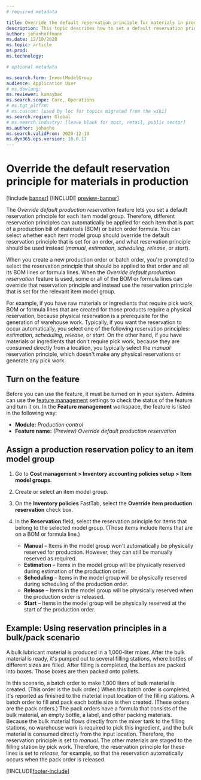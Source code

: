 ```yaml
---
# required metadata

title: Override the default reservation principle for materials in production
description: This topic describes how to set a default reservation principle for each item model group, so that different reservation principles can automatically be applied for each item that is part of a production bill of materials (BOM) or batch order formula.
author: johanhoffmann
ms.date: 12/10/2020
ms.topic: article
ms.prod: 
ms.technology: 

# optional metadata

ms.search.form: InventModelGroup
audience: Application User
# ms.devlang: 
ms.reviewer: kamaybac
ms.search.scope: Core, Operations
# ms.tgt_pltfrm: 
# ms.custom: [used by loc for topics migrated from the wiki]
ms.search.region: Global
# ms.search.industry: [leave blank for most, retail, public sector]
ms.author: johanho
ms.search.validFrom: 2020-12-10
ms.dyn365.ops.version: 10.0.17
---
```


# Override the default reservation principle for materials in production

[!include [banner](../includes/banner.md)]
[!INCLUDE [preview-banner](../includes/preview-banner.md)]

The *Override default production reservation* feature lets you set a default reservation principle for each item model group. Therefore, different reservation principles can automatically be applied for each item that is part of a production bill of materials (BOM) or batch order formula. You can select whether each item model group should override the default reservation principle that is set for an order, and what reservation principle should be used instead (*manual*, *estimation*, *scheduling*, *release*, or *start*).

When you create a new production order or batch order, you're prompted to select the reservation principle that should be applied to that order and all its BOM lines or formula lines. When the *Override default production reservation* feature is used, some or all of the BOM or formula lines can override that reservation principle and instead use the reservation principle that is set for the relevant item model group.

For example, if you have raw materials or ingredients that require pick work, BOM or formula lines that are created for those products require a physical reservation, because physical reservation is a prerequisite for the generation of warehouse work. Typically, if you want the reservation to occur automatically, you select one of the following reservation principles: *estimation*, *scheduling*, *release*, or *start*. On the other hand, if you have materials or ingredients that don't require pick work, because they are consumed directly from a location, you typically select the *manual* reservation principle, which doesn't make any physical reservations or generate any pick work.

## Turn on the feature

Before you can use the feature, it must be turned on in your system. Admins can use the [feature management](../../fin-ops-core/fin-ops/get-started/feature-management/feature-management-overview.md) settings to check the status of the feature and turn it on. In the **Feature management** workspace, the feature is listed in the following way:

- **Module:** *Production control*
- **Feature name:** *(Preview) Override default production reservation*

## Assign a production reservation policy to an item model group

1. Go to **Cost management \> Inventory accounting policies setup \> Item model groups**.
1. Create or select an item model group.
1. On the **Inventory policies** FastTab, select the **Override item production reservation** check box.
1. In the **Reservation** field, select the reservation principle for items that belong to the selected model group. (Those items include items that are on a BOM or formula line.)

    - **Manual** – Items in the model group won't automatically be physically reserved for production. However, they can still be manually reserved as required.
    - **Estimation** – Items in the model group will be physically reserved during estimation of the production order.
    - **Scheduling** – Items in the model group will be physically reserved during scheduling of the production order.
    - **Release** – Items in the model group will be physically reserved when the production order is released.
    - **Start** – Items in the model group will be physically reserved at the start of the production order.

## Example: Using reservation principles in a bulk/pack scenario

A bulk lubricant material is produced in a 1,000-liter mixer. After the bulk material is ready, it's pumped out to several filling stations, where bottles of different sizes are filled. After filling is completed, the bottles are packed into boxes. Those boxes are then packed onto pallets.

In this scenario, a batch order to make 1,000 liters of bulk material is created. (This order is the bulk order.) When this batch order is completed, it's reported as finished to the material input location of the filling stations. A batch order to fill and pack each bottle size is then created. (These orders are the pack orders.) The pack orders have a formula that consists of the bulk material, an empty bottle, a label, and other packing materials. Because the bulk material flows directly from the mixer tank to the filling stations, no warehouse work is required to pick this ingredient, and the bulk material is consumed directly from the input location. Therefore, the reservation principle is set to *manual*. The other materials are staged to the filling station by pick work. Therefore, the reservation principle for these lines is set to *release*, for example, so that the reservation automatically occurs when the pack order is released.


[!INCLUDE[footer-include](../../includes/footer-banner.md)]